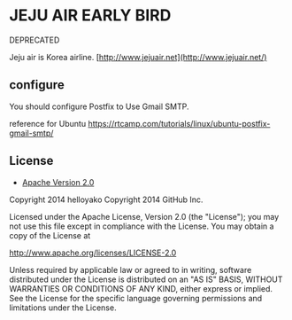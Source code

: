 # JEJU AIR EARLY BIRD
DEPRECATED

Jeju air is Korea airline. [http://www.jejuair.net](http://www.jejuair.net/)

## configure
You should configure Postfix to Use Gmail SMTP.

reference for Ubuntu
https://rtcamp.com/tutorials/linux/ubuntu-postfix-gmail-smtp/

## License

* [Apache Version 2.0](http://www.apache.org/licenses/LICENSE-2.0.html)


Copyright 2014 helloyako 
Copyright 2014 GitHub Inc.

Licensed under the Apache License, Version 2.0 (the "License");
you may not use this file except in compliance with the License.
You may obtain a copy of the License at

http://www.apache.org/licenses/LICENSE-2.0

Unless required by applicable law or agreed to in writing, software
distributed under the License is distributed on an "AS IS" BASIS,
WITHOUT WARRANTIES OR CONDITIONS OF ANY KIND, either express or implied.
See the License for the specific language governing permissions and
limitations under the License.
